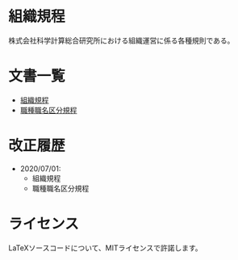 # 組織規程
株式会社科学計算総合研究所における組織運営に係る各種規則である。

# 文書一覧
- [組織規程](./src/組織規程.tex)
- [職種職名区分規程](./src/職種職名区分規程.tex)

# 改正履歴
- 2020/07/01:
  - 組織規程
  - 職種職名区分規程

# ライセンス
LaTeXソースコードについて、MITライセンスで許諾します。

